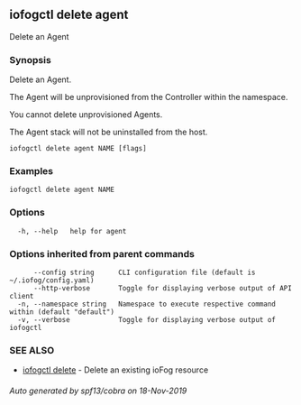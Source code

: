 ## iofogctl delete agent

Delete an Agent

### Synopsis

Delete an Agent.

The Agent will be unprovisioned from the Controller within the namespace.

You cannot delete unprovisioned Agents.

The Agent stack will not be uninstalled from the host.

```
iofogctl delete agent NAME [flags]
```

### Examples

```
iofogctl delete agent NAME
```

### Options

```
  -h, --help   help for agent
```

### Options inherited from parent commands

```
      --config string      CLI configuration file (default is ~/.iofog/config.yaml)
      --http-verbose       Toggle for displaying verbose output of API client
  -n, --namespace string   Namespace to execute respective command within (default "default")
  -v, --verbose            Toggle for displaying verbose output of iofogctl
```

### SEE ALSO

* [iofogctl delete](iofogctl_delete.md)	 - Delete an existing ioFog resource

###### Auto generated by spf13/cobra on 18-Nov-2019
